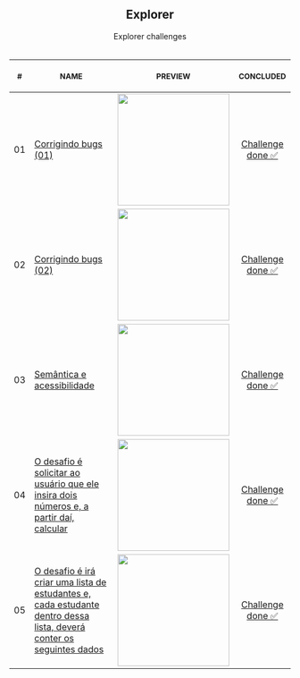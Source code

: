 
<div align="center">
  
  <h2 align="center">Explorer</h2>

</div>

<p align="center">
    Explorer challenges
    <br>
    <br>
    <table>
    <thead>
        <tr>
            <th align="center">
                <img width="20" height="1"> 
                <p>
                    <small>#</small>
                </p>
            </th>
            <th align="center">
                <img width="300" height="1"> 
                <p> 
                    <small>
                        NAME
                    </small>
                </p>
            </th>
            <th align="center">
                <img width="250" height="1">
                <p align="center"> 
                    <small>
                    PREVIEW
                    </small>
                </p>
            </th>
            <th align="center">
                <img width="100" height="1">
                <p align="center"> 
                    <small>
                    CONCLUDED
                    </small>
                </p>
            </th>
        </tr>
    </thead>
    <tbody>
        <tr>
            <td>01</td>
            <td><a href="Stage-02/corrigindo-bugs-(01)">Corrigindo bugs (01) </a></td>
            <td align="center">
            <a href="Stage-02/corrigindo-bugs-(01)"><img width="200px" src="https://i.imgur.com/BOaJdXD.png"/></a></td>
            <td align="center"><a href="https://denilsonbaptista.github.io/explorer/Stage-02/corrigindo-bugs-(01)/">Challenge<br /> done ✅</a></td>
        </tr>
        <tr>
            <td>02</td>
            <td><a href="Stage-02/corrigindo-bugs-(02)">Corrigindo bugs (02)</a></td>
            <td align="center"><a href="Stage-02/corrigindo-bugs-(02)"><img width="200px" src="https://i.imgur.com/Vow5dDM.png"/></a></td>
            <td align="center"><a href="https://denilsonbaptista.github.io/explorer/Stage-02/corrigindo-bugs-(02)/">Challenge<br /> done ✅</a></td>
        </tr>
        <tr>
            <td>03</td>
            <td><a href="Stage-02/codigo-do-desafio-acessibilidade">Semântica e acessibilidade</a></td>
            <td align="center"><a href="Stage-02/codigo-do-desafio-acessibilidade"><img width="200px" src="https://i.imgur.com/BO8nU5e.png"/></a></td>
            <td align="center"><a href="https://denilsonbaptista.github.io/explorer/Stage-02/codigo-do-desafio-acessibilidade/">Challenge<br /> done ✅</a></td>
        </tr>
        <tr>
            <td>04</td>
            <td><a href="Stage-04/exercicio-01">O desafio é solicitar ao usuário que ele insira dois números e, a partir daí, calcular</a></td>
            <td align="center"><a href="Stage-04/exercicio-01"><img width="200px" src="https://i.imgur.com/JzWcDKi.gif"/></a></td>
            <td align="center"><a href="https://denilsonbaptista.github.io/explorer/Stage-04/exercicio-01/">Challenge<br /> done ✅</a></td>
        </tr>
         <tr>
            <td>05</td>
            <td><a href="Stage-04/exercicio-02">O desafio é irá criar uma lista de estudantes e, cada estudante dentro dessa lista, deverá conter os seguintes dados</a></td>
            <td align="center"><a href="Stage-04/exercicio-02"><img width="200px" src="https://i.imgur.com/104BciK.gif"/></a></td>
            <td align="center"><a href="https://denilsonbaptista.github.io/explorer/Stage-04/exercicio-02/">Challenge<br /> done ✅</a></td>
        </tr>
    </tbody>
</table></p>
